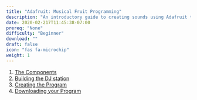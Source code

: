 ```yaml
---
title: "Adafruit: Musical Fruit Programming"
description: "An introductory guide to creating sounds using Adafruit to learn about hardware"
date: 2020-02-217T11:45:38-07:00
prereq: "None"
difficulty: "Beginner"
download: ""
draft: false
icon: "fas fa-microchip"
weight: 1
---
```


1. [The Components](1-the-components)
2. [Building the DJ station](2-building-the-dj-station)
3. [Creating the Program](3-creating-the-program)
4. [Downloading your Program](4-downloading-your-program)

